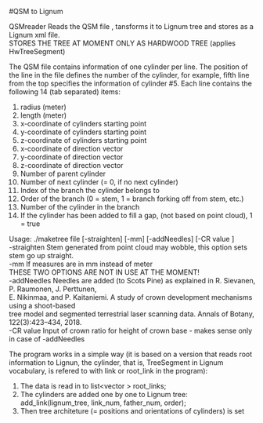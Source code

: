 #QSM to Lignum

QSMreader Reads the QSM file <file>, tansforms it to Lignum tree and stores as a Lignum xml file. <br />
STORES THE TREE AT MOMENT ONLY AS HARDWOOD TREE (applies HwTreeSegment) <br />

The QSM file contains information of one cylinder per line. The position of the line in the file defines the number of the cylinder, for example, fifth line from the top specifies the information of cylinder #5.
Each line contains the following 14 (tab separated) items:
1. radius (meter)
2. length (meter)
3. x-coordinate of cylinders starting point
4. y-coordinate of cylinders starting point
5. z-coordinate of cylinders starting point
6. x-coordinate of direction vector
7. y-coordinate of direction vector
8. z-coordinate of direction vector
9. Number of parent cylinder
10. Number of next cylinder (= 0, if no next cylinder)
11. Index of the branch the cylinder belongs to
12. Order of the branch (0 = stem, 1 = branch forking off from stem, etc.)
13. Number of the cylinder in the branch
14. If the cylinder has been added to fill a gap, (not based on point cloud), 1 = true

Usage: ./maketree file [-straighten] [-mm] [-addNeedles]  [-CR value ] <br />
-straighten	  Stem generated from point cloud may wobble, this option sets stem go up straight.<br />
-mm		  If measures are in mm instead of meter <br />
THESE TWO OPTIONS ARE NOT IN USE AT THE MOMENT! <br />
-addNeedles	  Needles are added (to Scots Pine) as explained in R. Sievanen, P. Raumonen, J. Perttunen, <br />
		  E. Nikinmaa, and P. Kaitaniemi. A study of crown development mechanisms using a shoot-based <br />
		  tree model and segmented terrestrial laser scanning data. Annals of Botany, 122(3):423–434, 2018. <br />
-CR value	  Input of crown ratio for height of crown base - makes sense only in case of -addNeedles <br />

The program works in a simple way (it is based on a version that reads root information to Lignun, the cylinder, that is,
TreeSegment in Lignum vocabulary, is refered to with link or root_link in the program):
1. The data is read in to list<vector<string> > root_links;
2. The cylinders are added one by one to Lignum tree: add_link(lignum_tree, link_num, father_num, order);
3. Then tree architeture (= positions and orientations of cylinders) is set

